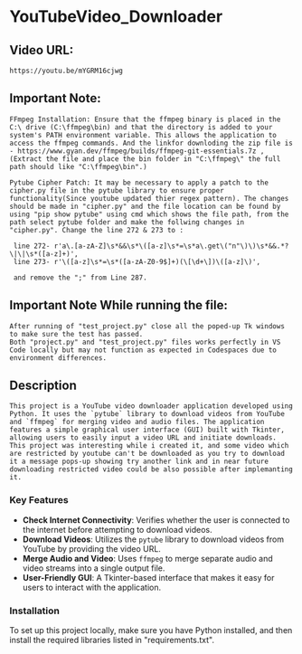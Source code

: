 # YouTubeVideo_Downloader

## Video URL:
    https://youtu.be/mYGRM16cjwg

## Important Note:
    FFmpeg Installation: Ensure that the ffmpeg binary is placed in the C:\ drive (C:\ffmpeg\bin) and that the directory is added to your system's PATH environment variable. This allows the application to access the ffmpeg commands. And the linkfor downloding the zip file is - https://www.gyan.dev/ffmpeg/builds/ffmpeg-git-essentials.7z ,(Extract the file and place the bin folder in "C:\ffmpeg\" the full path should like "C:\ffmpeg\bin".)

    Pytube Cipher Patch: It may be necessary to apply a patch to the cipher.py file in the pytube library to ensure proper functionality(Since youtube updated thier regex pattern). The changes should be made in "cipher.py" and the file location can be found by using "pip show pytube" using cmd which shows the file path, from the path select pytube folder and make the follwing changes in "cipher.py". Change the line 272 & 273 to :

     line 272- r'a\.[a-zA-Z]\s*&&\s*\([a-z]\s*=\s*a\.get\("n"\)\)\s*&&.*?\|\|\s*([a-z]+)',
     line 273- r'\([a-z]\s*=\s*([a-zA-Z0-9$]+)(\[\d+\])\([a-z]\)',

     and remove the ";" from Line 287.

## Important Note While running the file:
    After running of "test_project.py" close all the poped-up Tk windows to make sure the test has passed.
    Both "project.py" and "test_project.py" files works perfectly in VS Code locally but may not function as expected in Codespaces due to environment differences.

## Description
    This project is a YouTube video downloader application developed using Python. It uses the `pytube` library to download videos from YouTube and `ffmpeg` for merging video and audio files. The application features a simple graphical user interface (GUI) built with Tkinter, allowing users to easily input a video URL and initiate downloads. This project was interesting while i created it, and some video which are restricted by youtube can't be downloaded as you try to download it a message pops-up showing try another link and in near future downloading restricted video could be also possible after implemanting it.

### Key Features
- **Check Internet Connectivity**: Verifies whether the user is connected to the internet before attempting to download videos.
- **Download Videos**: Utilizes the `pytube` library to download videos from YouTube by providing the video URL.
- **Merge Audio and Video**: Uses `ffmpeg` to merge separate audio and video streams into a single output file.
- **User-Friendly GUI**: A Tkinter-based interface that makes it easy for users to interact with the application.

### Installation
To set up this project locally, make sure you have Python installed, and then install the required libraries listed in "requirements.txt".

